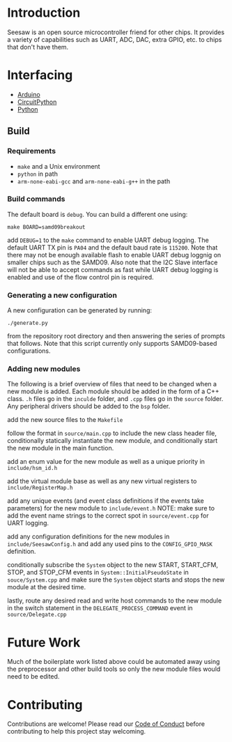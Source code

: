 # Introduction

Seesaw is an open source microcontroller friend for other chips. It provides a
variety of capabilities such as UART, ADC, DAC, extra GPIO, etc. to chips that don't have them.

# Interfacing
- [Arduino](https://github.com/adafruit/Adafruit_Seesaw)
- [CircuitPython](https://github.com/adafruit/Adafruit_CircuitPython_seesaw)
- [Python](https://github.com/adafruit/Adafruit_Python_seesaw)

## Build

### Requirements

* `make` and a Unix environment
* `python` in path
* `arm-none-eabi-gcc` and `arm-none-eabi-g++` in the path

### Build commands

The default board is `debug`. You can build a different one using:

```
make BOARD=samd09breakout
```

add `DEBUG=1` to the `make` command to enable UART debug logging. The default UART TX pin is `PA04` and the default baud rate is `115200`. Note that there may not be enough available flash to enable UART debug loggnig on smaller chips such as the SAMD09. Also note that the I2C Slave interface will not be able to accept commands as fast while UART debug logging is enabled and use of the flow control pin is required.

### Generating a new configuration

A new configuration can be generated by running:
```
./generate.py
```
from the repository root directory and then answering the series of prompts that follows. Note that this script currently only supports SAMD09-based configurations.

### Adding new modules

The following is a brief overview of files that need to be changed when a new module is added.
Each module should be added in the form of a C++ class. `.h` files go in the `inculde` folder, and `.cpp` files go in the `source` folder. Any peripheral drivers should be added to the `bsp` folder.

add the new source files to the `Makefile`

follow the format in `source/main.cpp` to include the new class header file, conditionally statically instantiate the new module, and conditionally start the new module in the main function.

add an enum value for the new module as well as a unique priority in `include/hsm_id.h`

add the virtual module base as well as any new virtual registers to `include/RegisterMap.h`

add any unique events (and event class definitions if the events take parameters) for the new module to `include/event.h`
NOTE: make sure to add the event name strings to the correct spot in `source/event.cpp` for UART logging.

add any configuration definitions for the new modules in `include/SeesawConfig.h` and add any used pins to the `CONFIG_GPIO_MASK` definition.

conditionally subscribe the `System` object to the new START, START_CFM, STOP, and STOP_CFM events in `System::InitialPseudoState` in `souce/System.cpp` and make sure the `System` object starts and stops the new module at the desired time.

lastly, route any desired read and write host commands to the new module in the switch statement in the `DELEGATE_PROCESS_COMMAND` event in `source/Delegate.cpp`

# Future Work

Much of the boilerplate work listed above could be automated away using the preprocessor and other build tools so only the new module files would need to be edited.

# Contributing

Contributions are welcome! Please read our [Code of Conduct](https://github.com/adafruit/seesaw/blob/master/CODE_OF_CONDUCT.md) before contributing to help this project stay welcoming.
